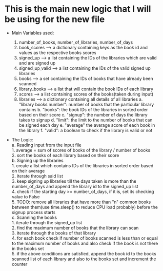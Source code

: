# This is the main new logic that I will be using for the new file

- Main Variables used:
	1. number_of_books, number_of_libraries, number_of_days
	2. book_scores --> a dictionary containing keys as the book id and values as the respective books scores
	3. signed_up --> a list containing the IDs of the libraries which are valid and are signed up
	4. signed_up_valid --> a list containing the IDs of the valid signed up libraries
	5. books --> a set containing the IDs of books that have already been scanned
	6. library_books --> a list that will contain the book IDs of each library
	7. scores --> a list containing scores of the books(taken during input)
	8. libraries --> a dictionary containing all details of all libraries
		a. "library books number": number of books that the particular library contains
		b. "books": the book IDs of the libraries in sorted order based on their score
		c. "signup": the number of days the library takes to signup
		d. "limit": the limit to the number of books that can be signed each day
		e. "average" the average score of each book in the library
		f. "valid": a boolean to check if the library is valid or not

- The Logic:  
	a. Reading input from the input file  
		1. average = sum of scores of books of the library / number of books  
		2. sort the books of each library based on their score  
	b. Signing up the libraries  
		1. create a list which contains IDs of the libraries in sorted order based on their average  
		2. iterate through said list  
		3. keep signing up libraries till the days taken is more than the number_of_days and append the library id to the signed_up list  
		4. check if the starting day >= number_of_days, if it is, set its checking value to False  
		5. TODO: remove all libraries that have more than "n" common books between them(use time.sleep() to reduce CPU load probably) before the signup process starts  
	c. Scanning the books  
		1. iterate through the signed_up list  
		2. find the maximum number of books that the library can scan  
		3. iterate through the books of that library  
		4. for each book check if number of books scanned is less than or equal to the maximum number of books and also check if the book is not there in the books set  
		5. if the above conditions are satisfied, append the book id to the books scanned list of each library and also to the books set and increment the counter  
